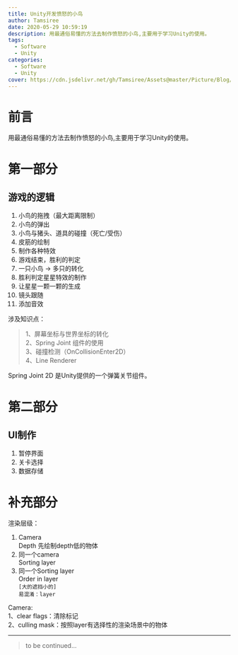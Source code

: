 ```yaml
---
title: Unity开发愤怒的小鸟
author: Tamsiree
date: 2020-05-29 10:59:19
description: 用最通俗易懂的方法去制作愤怒的小鸟,主要用于学习Unity的使用。
tags:
  - Software
  - Unity
categories:
  - Software
  - Unity
cover: https://cdn.jsdelivr.net/gh/Tamsiree/Assets@master/Picture/Blog/Cover/timgangrebird.jpg
---
```

# 前言
用最通俗易懂的方法去制作愤怒的小鸟,主要用于学习Unity的使用。

# 第一部分
## 游戏的逻辑
1. 小鸟的拖拽（最大距离限制）
2. 小鸟的弹出
3. 小鸟与猪头、道具的碰撞（死亡/受伤）
4. 皮筋的绘制
5. 制作各种特效
6. 游戏结束，胜利的判定
7. 一只小鸟 -> 多只的转化
8. 胜利判定星星特效的制作
9. 让星星一颗一颗的生成
10. 镜头跟随
11. 添加音效

涉及知识点：
> 1、屏幕坐标与世界坐标的转化  
> 2、Spring Joint 组件的使用  
> 3、碰撞检测（OnCollisionEnter2D）  
> 4、Line Renderer   

Spring Joint 2D 是Unity提供的一个弹簧关节组件。

# 第二部分
## UI制作
1. 暂停界面
2. 关卡选择
3. 数据存储

# 补充部分

渲染层级：

1. Camera  
Depth 先绘制depth低的物体
2. 同一个camera  
Sorting layer
3. 同一个Sorting layer  
Order in layer  
`[大的遮挡小的]`  
`易混淆：layer`

Camera:  
 1、clear flags：清除标记  
 2、culling mask：按照layer有选择性的渲染场景中的物体

---
> to be continued...
